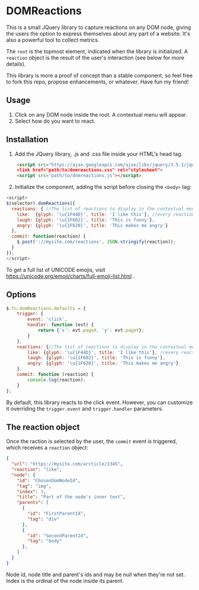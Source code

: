 # DOMReactions

This is a small JQuery library to capture reactions on any DOM node, giving the users the option to express themselves about any part of a website. It's also a powerful tool to collect metrics.

The `root` is the topmost element, indicated when the library is initialized. A `reaction` object is the result of the user's interaction (see below for more details).

This library is more a proof of concept than a stable component, so feel free to fork this repo, propose enhancements, or whatever. Have fun my friend!


## Usage

1. Click on any DOM node inside the root. A contextual menu will appear.
1. Select how do you want to react.


## Installation

1. Add the JQuery library, .js and .css file inside your HTML's head tag.
```html
    <script src="https://ajax.googleapis.com/ajax/libs/jquery/3.5.1/jquery.min.js"></script
    <link href="path/to/domreactions.css" rel="stylesheet">
    <script src="path/to/domreactions.js"></script>
```
	
2. Initialize the component, adding the script before closing the `<body>` tag:

```javascript
<script>
$(selector).domReactions({
  reactions: { //The list of reactions to display in the contextual menu
    like:  {glyph: '\u{1F44D}', title: 'I like this'}, //every reaction has an Id (the key), a Glyph and a title
    laugh: {glyph: '\u{1F602}', title: 'This is funny'},
    angry: {glyph: '\u{1F620}', title: 'This makes me angry'}
  },
  commit: function(reaction) {
    $.post('://mysite.com/reactions', JSON.stringify(reaction));
  }
});
</script>
```

To get a full list of UNICODE emojis, visit https://unicode.org/emoji/charts/full-emoji-list.html .


## Options

```javascript
$.fn.domReactions.defaults = {
    trigger: {
        event: 'click',
        handler: function (evt) {
            return {'x': evt.pageX, 'y': evt.pageY};
        }
    },
    reactions: {//The list of reactions to display in the contextual menu
        like: {glyph: '\u{1F44D}', title: 'I like this'}, //every reaction has an Id (the key), a Glyph and a title
        laugh: {glyph: '\u{1F602}', title: 'This is funny'},
        angry: {glyph: '\u{1F620}', title: 'This makes me angry'}
    },
    commit: function (reaction) {
        console.log(reaction);
    }
};
```

By default, this library reacts to the click event. However, you can customize it overriding the `trigger.event` and `trigger.handler` parameters.


## The reaction object

Once the raction is selected by the user, the `commit` event is triggered, which receives a `reaction` object:

```json
{ 
  "url": "https://mysite.com/arcticle/1345",
  "reaction": "like",
  "node": {
    "id": "ChosenDomNodeId",
    "tag": "img",
    "index": 3,
    "title": "Part of the node's inner text",
    "parents": [
      {
        "id": "FirstParentId",
        "tag": "div"
      },
      {
        "id": "SecondParentId",
        "tag": "body"
      },
    ]
  }
}
```

Node id, node title and parent's ids and may be null when they're not set. Index is the ordinal of the node inside its parent.
